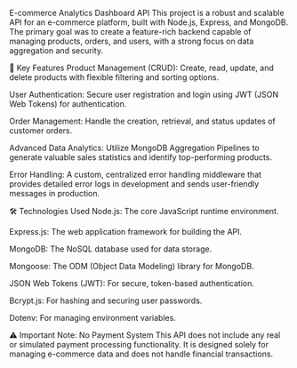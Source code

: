 E-commerce Analytics Dashboard API
This project is a robust and scalable API for an e-commerce platform, built with Node.js, Express, and MongoDB. The primary goal was to create a feature-rich backend capable of managing products, orders, and users, with a strong focus on data aggregation and security.

🔑 Key Features
Product Management (CRUD): Create, read, update, and delete products with flexible filtering and sorting options.

User Authentication: Secure user registration and login using JWT (JSON Web Tokens) for authentication.

Order Management: Handle the creation, retrieval, and status updates of customer orders.

Advanced Data Analytics: Utilize MongoDB Aggregation Pipelines to generate valuable sales statistics and identify top-performing products.

Error Handling: A custom, centralized error handling middleware that provides detailed error logs in development and sends user-friendly messages in production.

🛠️ Technologies Used
Node.js: The core JavaScript runtime environment.

Express.js: The web application framework for building the API.

MongoDB: The NoSQL database used for data storage.

Mongoose: The ODM (Object Data Modeling) library for MongoDB.

JSON Web Tokens (JWT): For secure, token-based authentication.

Bcrypt.js: For hashing and securing user passwords.

Dotenv: For managing environment variables.

⚠️ Important Note: No Payment System
This API does not include any real or simulated payment processing functionality. It is designed solely for managing e-commerce data and does not handle financial transactions.
